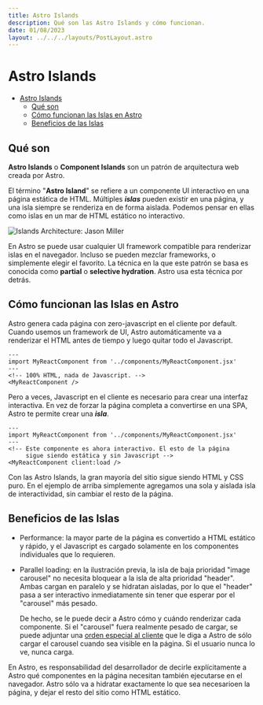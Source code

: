 ```yaml
---
title: Astro Islands
description: Qué son las Astro Islands y cómo funcionan.
date: 01/08/2023
layout: ../../../layouts/PostLayout.astro
---
```


# Astro Islands

<!--toc:start-->
- [Astro Islands](#astro-islands)
  - [Qué son](#qué-son)
  - [Cómo funcionan las Islas en Astro](#cómo-funcionan-las-islas-en-astro)
  - [Beneficios de las Islas](#beneficios-de-las-islas)
<!--toc:end-->

## Qué son

**Astro Islands** o **Component Islands** son un patrón de arquitectura web creada
por Astro.

El término "**Astro Island**" se refiere a un componente UI interactivo en una
página estática de HTML. Múltiples ***islas*** pueden existir en una página,
y una isla siempre se renderiza en de forma aislada. Podemos pensar en ellas como
islas en un mar de HTML estático no interactivo.

![Islands Architecture: Jason Miller](https://i.imgur.com/GGSVFNV.png)

En Astro se puede usar cualquier UI framework compatible para renderizar islas
en el navegador. Incluso se pueden mezclar frameworks, o simplemente elegir
el favorito. La técnica en la que este patrón se basa es conocida como
**partial** o **selective hydration**. Astro usa esta técnica por detrás.

## Cómo funcionan las Islas en Astro

Astro genera cada página con zero-javascript en el cliente por default.
Cuando usemos un framework de UI, Astro automáticamente va a renderizar el HTML
antes de tiempo y luego quitar todo el Javascript.

```astro
---
import MyReactComponent from '../components/MyReactComponent.jsx'
---
<!-- 100% HTML, nada de Javascript. -->
<MyReactComponent />
```

Pero a veces, Javascript en el cliente es necesario para crear una interfaz
interactiva. En vez de forzar la página completa a convertirse en una SPA,
Astro te permite crear una ***isla***.

```astro
---
import MyReactComponent from '../components/MyReactComponent.jsx'
---
<!-- Este componente es ahora interactivo. El esto de la página
     sigue siendo estática y sin Javascript -->
<MyReactComponent client:load />
```

Con las Astro Islands, la gran mayoría del sitio sigue siendo HTML y CSS puro.
En el ejemplo de arriba simplemente agregamos una sola y aislada isla de interactividad,
sin cambiar el resto de la página.

## Beneficios de las Islas

- Performance: la mayor parte de la página es convertido a HTML estático y rápido,
  y el Javascript es cargado solamente en los componentes individuales que lo requieren.

- Parallel loading: en la ilustración previa, la isla de baja prioridad "image carousel"
  no necesita bloquear a la isla de alta prioridad "header". Ambas cargan en paralelo
  y se hidratan aisladas, por lo que el "header" pasa a ser interactivo inmediatamente
  sin tener que esperar por el "carousel" más pesado.

  De hecho, se le puede decir a Astro cómo y cuándo renderizar cada componente.
  Si el "carousel" fuera realmente pesado de cargar, se puede adjuntar una
  [orden especial al cliente](https://docs.astro.build/en/reference/directives-reference/#client-directives)
  que le diga a Astro de sólo cargar el carousel cuando sea visible en la página.
  Si el usuario nunca lo ve, nunca carga.

En Astro, es responsabilidad del desarrollador de decirle explícitamente a Astro
qué componentes en la página necesitan también ejecutarse en el navegador. Astro
sólo va a hidratar exactamente lo que sea necesarioen la página, y dejar el resto
del sitio como HTML estático.
